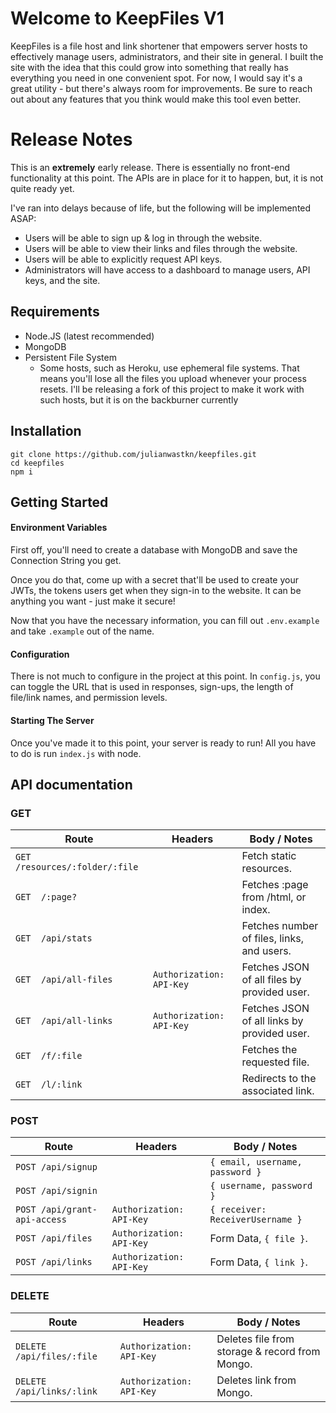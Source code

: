# Welcome to KeepFiles V1

KeepFiles is a file host and link shortener that empowers server hosts to effectively manage users, administrators, and their site in general. I built the site with the idea that this could grow into something that really has everything you need in one convenient spot. For now, I would say it's a great utility - but there's always room for improvements. Be sure to reach out about any features that you think would make this tool even better.

# Release Notes
This is an **extremely** early release. There is essentially no front-end functionality at this point. The APIs are in place for it to happen, but, it is not quite ready yet.

I've ran into delays because of life, but the following will be implemented ASAP:
* Users will be able to sign up & log in through the website.
* Users will be able to view their links and files through the website.
* Users will be able to explicitly request API keys.
* Administrators will have access to a dashboard to manage users, API keys, and the site.

## Requirements

* Node.JS (latest recommended)
* MongoDB
* Persistent File System
	* Some hosts, such as Heroku, use ephemeral file systems. That means you'll lose all the files you upload whenever your process resets. I'll be releasing a fork of this project to make it work with such hosts, but it is on the backburner currently
## Installation

```
git clone https://github.com/julianwastkn/keepfiles.git
cd keepfiles
npm i
```

## Getting Started


#### Environment Variables
First off, you'll need to create a database with MongoDB and save the Connection String you get.

Once you do that, come up with a secret that'll be used to create your JWTs, the tokens users get when they sign-in to the website. It can be anything you want - just make it secure!

Now that you have the necessary information, you can fill out `.env.example` and take `.example` out of the name.

#### Configuration 
There is not much to configure in the project at this point. In `config.js`, you can toggle the URL that is used in responses,  sign-ups, the length of file/link names, and permission levels.

#### Starting The Server

Once you've made it to this point, your server is ready to run! All you have to do is run `index.js` with node.

## API documentation

### GET
|Route |                         Headers                          |Body / Notes|  
|----------------|-------------------------------|-----------------------------|
|`GET  ​/resources/:folder/:file`|                           |Fetch static resources.       
|`GET  ​/:page?`                 |                           |Fetches :page from /html, or index.
|`GET  /api/stats`             |                           |Fetches number of files, links, and users.
|`GET  /api/all-files`         | `Authorization: API-Key`  |Fetches JSON of all files by provided user.
|`GET  /api/all-links`         | `Authorization: API-Key`  |Fetches JSON of all links by provided user.
|`GET  /f/:file`               |                           |Fetches the requested file.
|`GET  /l/:link`               |                           |Redirects to the associated link.  


### POST
|Route |                         Headers                          |Body / Notes|  
|----------------|-------------------------------|-----------------------------|
|`POST /api/signup`             |                             | `{ email, username, password }`
|`POST /api/signin`             |                             | `{ username, password }`
|`POST /api/grant-api-access`   |  `Authorization: API-Key`   | `{ receiver: ReceiverUsername }`
|`POST ​‍/api/files`              | `Authorization: API-Key`    | Form Data, `{ file }`.
|`POST /api/links`              | `Authorization: API-Key`    | Form Data, `{ link }`.

### DELETE
|Route |                         Headers                          |Body / Notes|  
|----------------|-------------------------------|-----------------------------|
|`DELETE ​/api/files/:file` | `Authorization: API-Key` | Deletes file from storage & record from Mongo.
|`DELETE ​/api/links/:link` | `Authorization: API-Key` | Deletes link from Mongo.
